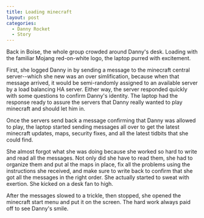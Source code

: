 ```yaml
---
title: Loading minecraft
layout: post
categories:
  - Danny Rocket
  - Story
---
```

Back in Boise, the whole group crowded around Danny's desk. Loading with the familiar Mojang red-on-white logo, the laptop purred with excitement.

First, she logged Danny in by sending a message to the minecraft central server--which she new was an over simlification, because when that message arrived, it would be semi-randomly assigned to an available server by a load balancing HA server. Either way, the server responded quickly with some questions to confirm Danny's identity. The laptop had the response ready to assure the servers that Danny really wanted to play minecraft and should let him in.

Once the servers send back a message confirming that Danny was allowed to play, the laptop started sending messages all over to get the latest minecraft updates, maps, security fixes, and all the latest tidbits that she could find.

She almost forgot what she was doing because she worked so hard to write and read all the messages. Not only did she have to read them, she had to organize them and put al the maps in place, fix all the problems using the instructions she received, and make sure to write back to confirm that she got all the messages in the right order. She actually started to sweat with exertion. She kicked on a desk fan to high.

After the messages slowed to a trickle, then stopped, she opened the minecraft start menu and put it on the screen. The hard work always paid off to see Danny's smile.